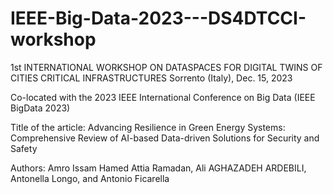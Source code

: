 # IEEE-Big-Data-2023---DS4DTCCI-workshop


1st INTERNATIONAL WORKSHOP ON DATASPACES FOR DIGITAL TWINS OF CITIES CRITICAL INFRASTRUCTURES
Sorrento (Italy), Dec. 15, 2023

Co-located with the 2023 IEEE International Conference on Big Data (IEEE BigData 2023)


Title of the article: 
  Advancing Resilience in Green Energy Systems: Comprehensive Review of AI-based Data-driven Solutions for Security and Safety

Authors: 
  Amro Issam Hamed Attia Ramadan, Ali AGHAZADEH ARDEBILI, Antonella Longo, and Antonio Ficarella
